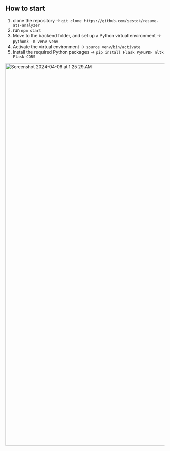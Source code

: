 ## How to start
1. clone the repository -> `git clone https://github.com/sestok/resume-ats-analyzer`
2. run `npm start`
3. Move to the backend folder, and set up a Python virtual environment -> `python3 -m venv venv`
4. Activate the virtual environment -> `source venv/bin/activate`
5. Install the required Python packages -> `pip install Flask PyMuPDF nltk Flask-CORS`


<img width="1209" alt="Screenshot 2024-04-06 at 1 25 29 AM" src="https://github.com/sestok/resume-ats-analyzer/assets/98410836/75863017-c4c5-4d29-a280-df1fa48ba80a">
